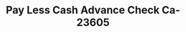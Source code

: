 ---
f_zip-code: 65625
f_state-code: MO
title: Pay Less Cash Advance Check Ca-23605
f_phone: 417-846-0200
f_city-only: Cassville
f_address: 105 Main Street Cassville
f_location-unique-id: '23605'
slug: pay-less-cash-advance-check-ca-23605
updated-on: '2024-05-30T13:46:58.046Z'
created-on: '2024-05-30T13:36:59.803Z'
published-on: '2024-05-30T13:54:32.469Z'
f_city-state: cms/city/cassville-mo.md
f_company: cms/company/pay-less-cash-advance-check-ca.md
f_state: cms/state/missouri.md
layout: '[payday-loan].html'
tags: payday-loan
---